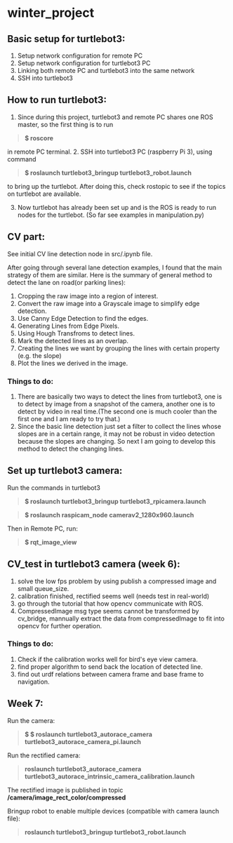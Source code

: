 # winter_project

## Basic setup for turtlebot3:
1. Setup network configuration for remote PC
2. Setup network configuration for turtlebot3 PC
3. Linking both remote PC and turtlebot3 into the same network
4. SSH into turtlebot3


## How to run turtlebot3:
1. Since during this project, turtlebot3 and remote PC shares one ROS master, so the first thing is to run
>**$ roscore**

  in remote PC terminal.
2. SSH into turtlebot3 PC (raspberry Pi 3), using command
>**$ roslaunch turtlebot3_bringup turtlebot3_robot.launch**

  to bring up the turtlebot. After doing this, check rostopic to see if the topics on turtlebot are available.

3. Now turtlebot has already been set up and is the ROS is ready to run nodes for the turtlebot. (So far see examples in manipulation.py)

## CV part:

See initial CV line detection node in src/.ipynb file.

After going through several lane detection examples, I found that the main strategy of them are similar. Here is the summary of general method to detect the lane on road(or parking lines):
1. Cropping the raw image into a region of interest.
2. Convert the raw image into a Grayscale image to simplify edge detection.
3. Use Canny Edge Detection to find the edges.
4. Generating Lines from Edge Pixels.
5. Using Hough Transfroms to detect lines.
6. Mark the detected lines as an overlap.
7. Creating the lines we want by grouping the lines with certain property (e.g. the slope)
8. Plot the lines we derived in the image.

### Things to do:
1. There are basically two ways to detect the lines from turtlebot3, one is to detect by image from a snapshot of the camera, another one is to detect by video in real time.(The second one is much cooler than the first one and I am ready to try that.)
2. Since the basic line detection just set a filter to collect the lines whose slopes are in a certain range, it may not be robust in video detection because the slopes are changing. So next I am going to develop this method to detect the changing lines.

## Set up turtlebot3 camera:
Run the commands in turtlebot3  
>**$ roslaunch turtlebot3_bringup turtlebot3_rpicamera.launch**

>**$ roslaunch raspicam_node camerav2_1280x960.launch**

Then in Remote PC, run:
>**$ rqt_image_view**


## CV_test in turtlebot3 camera (week 6):
1. solve the low fps problem by using publish a compressed image and small queue_size.
2. calibration finished, rectified seems well (needs test in real-world)
3. go through the tutorial that how opencv communicate with ROS.
3. CompressedImage msg type seems cannot be transformed by cv_bridge, mannually extract the data from compressedImage to fit into opencv for further operation.

### Things to do:
1. Check if the calibration works well for bird's eye view camera.
2. find proper algorithm to send back the location of detected line.
3. find out urdf relations between camera frame and base frame to navigation.


## Week 7:
Run the camera:
>**$  $ roslaunch turtlebot3_autorace_camera turtlebot3_autorace_camera_pi.launch**

Run the rectified camera:
>**roslaunch turtlebot3_autorace_camera turtlebot3_autorace_intrinsic_camera_calibration.launch**

The rectified image is published in topic **/camera/image_rect_color/compressed**

Bringup robot to enable multiple devices (compatible with camera launch file):
>**roslaunch turtlebot3_bringup turtlebot3_robot.launch**
